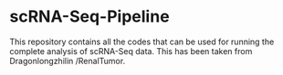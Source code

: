 # scRNA-Seq-Pipeline

This repository contains all the codes that can be used for running the complete analysis of scRNA-Seq data. This has been taken from Dragonlongzhilin
/RenalTumor.
